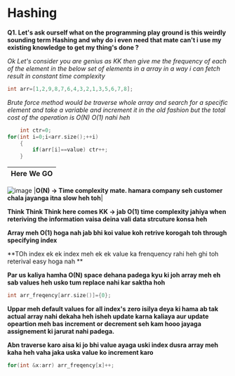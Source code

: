 # Hashing

**Q1. Let's ask ourself what on the programming play ground is this weirdly sounding term Hashing and why do i even need that mate can't i use my existing knowledge to get my thing's done ?**

*Ok Let's consider you are genius as KK then give me the frequency of each of the element in the below set of elements in a array in a way i can fetch result in constant time complexity*

```cpp
int arr=[1,2,9,8,7,6,4,3,2,1,3,5,6,7,8];
```

*Brute force method would be traverse whole array and search for a specific element and take a variable and increment it in the old fashion but the total cost of the operation is O(N) O(1) nahi heh*

```cpp
    int ctr=0;
for(int i=0;i<arr.size();++i)
    {
        if(arr[i]==value) ctr++;
    }
```
|Here We GO|
|--------------------------------------------------------------------------------------------|
![image](https://miro.medium.com/v2/resize:fit:678/0*ouBkTMgA_yg_Etfz.png)
|**O(N) -> Time complexity mate. hamara company seh customer chala jayanga itna slow heh toh**|

**Think Think Think here comes KK -> jab O(1) time complexity jahiya when reteriving the information vaisa deina vali data strcuture konsa heh**

**Array meh O(1) hoga nah jab bhi koi value koh retrive korogah toh through specifying index**

**TOh index ek ek index meh ek ek value ka frenquency rahi heh ghi toh reterival easy hoga nah **

**Par us kaliya hamha O(N) space dehana padega kyu ki joh array meh eh sab values heh usko tum replace nahi kar saktha hoh**

```cpp
int arr_freqency[arr.size()]={0};
```

**Uppar meh default values for all index's zero isilya deya ki hama ab tak actual array nahi dekaha heh isheh update karna kaliaya aur update opeartion meh bas increment or decrement seh kam hooo jayaga assignement ki jarurat nahi padega.**

**Abn traverse karo aisa ki jo bhi value ayaga uski index dusra array meh kaha heh vaha jaka uska value ko increment karo**

```cpp
for(int &x:arr) arr_freqency[x]++;
```





